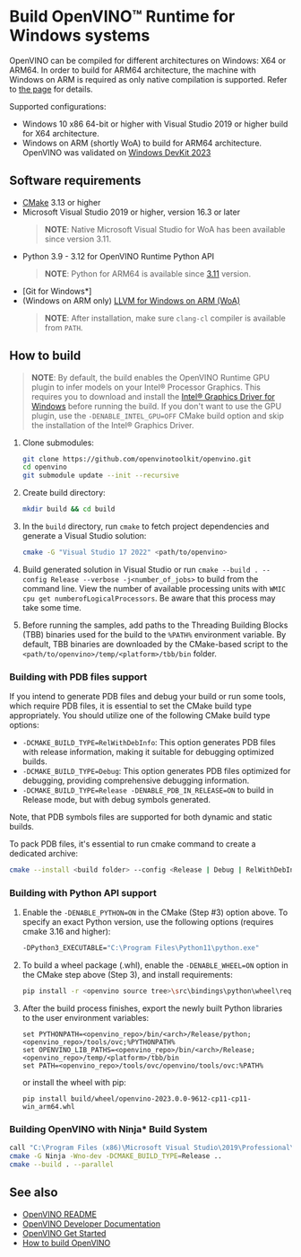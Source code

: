 # Build OpenVINO™ Runtime for Windows systems

OpenVINO can be compiled for different architectures on Windows: X64 or ARM64. In order to build for ARM64 architecture, the machine with Windows on ARM is required as only native compilation is supported. Refer to [the page](https://learn.arm.com/install-guides/llvm-woa/) for details.

Supported configurations:
- Windows 10 x86 64-bit or higher with Visual Studio 2019 or higher build for X64 architecture.
- Windows on ARM (shortly WoA) to build for ARM64 architecture. OpenVINO was validated on [Windows DevKit 2023](https://developer.qualcomm.com/hardware/windows-on-snapdragon/windows-dev-kit-2023)

## Software requirements

- [CMake](https://cmake.org/download/) 3.13 or higher
- Microsoft Visual Studio 2019 or higher, version 16.3 or later
  > **NOTE**: Native Microsoft Visual Studio for WoA has been available since version 3.11.
- Python 3.9 - 3.12 for OpenVINO Runtime Python API
  > **NOTE**: Python for ARM64 is available since [3.11](https://www.python.org/downloads/windows/) version.
- [Git for Windows*]
- (Windows on ARM only) [LLVM for Windows on ARM (WoA)](https://github.com/llvm/llvm-project/releases/download/llvmorg-15.0.6/LLVM-15.0.6-woa64.exe)
  > **NOTE**: After installation, make sure `clang-cl` compiler is available from `PATH`.

## How to build

> **NOTE**: By default, the build enables the OpenVINO Runtime GPU plugin to infer models on your Intel® Processor Graphics. This requires you to download and install the [Intel® Graphics Driver for Windows](https://www.intel.com/content/www/us/en/download/19344/intel-graphics-windows-dch-drivers.html) before running the build. If you don't want to use the GPU plugin, use the `-DENABLE_INTEL_GPU=OFF` CMake build option and skip the installation of the Intel® Graphics Driver.

1. Clone submodules:
    ```sh
    git clone https://github.com/openvinotoolkit/openvino.git
    cd openvino
    git submodule update --init --recursive
    ```

2. Create build directory:
    ```sh
    mkdir build && cd build
    ```
3. In the `build` directory, run `cmake` to fetch project dependencies and generate a Visual Studio solution:

    ```sh
    cmake -G "Visual Studio 17 2022" <path/to/openvino>
    ```

4. Build generated solution in Visual Studio or run `cmake --build . --config Release --verbose -j<number_of_jobs>` to build from the command line. View the number of available processing units with `WMIC cpu get numberofLogicalProcessors`. Be aware that this process may take some time.

5. Before running the samples, add paths to the Threading Building Blocks (TBB) binaries used for the build to the `%PATH%` environment variable. By default, TBB binaries are downloaded by the CMake-based script to the `<path/to/openvino>/temp/<platform>/tbb/bin` folder.

### Building with PDB files support

If you intend to generate PDB files and debug your build or run some tools, which require PDB files, it is essential to set the CMake build type appropriately.
You should utilize one of the following CMake build type options:
  * `-DCMAKE_BUILD_TYPE=RelWithDebInfo`: This option generates PDB files with release information, making it suitable for debugging optimized builds.
  * `-DCMAKE_BUILD_TYPE=Debug`: This option generates PDB files optimized for debugging, providing comprehensive debugging information.
  * `-DCMAKE_BUILD_TYPE=Release -DENABLE_PDB_IN_RELEASE=ON` to build in Release mode, but with debug symbols generated.

Note, that PDB symbols files are supported for both dynamic and static builds.

To pack PDB files, it's essential to run cmake command to create a dedicated archive:

  ```sh
  cmake --install <build folder> --config <Release | Debug | RelWithDebInfo> --prefix <installation path> --component pdb
  ```

### Building with Python API support

1. Enable the `-DENABLE_PYTHON=ON` in the CMake (Step #3) option above. To specify an exact Python version, use the following options (requires cmake 3.16 and higher):
    ```sh
    -DPython3_EXECUTABLE="C:\Program Files\Python11\python.exe"
    ```
2. To build a wheel package (.whl), enable the `-DENABLE_WHEEL=ON` option in the CMake step above (Step 3), and install requirements:
    ```sh
    pip install -r <openvino source tree>\src\bindings\python\wheel\requirements-dev.txt
    ```
3. After the build process finishes, export the newly built Python libraries to the user environment variables:
    ```
    set PYTHONPATH=<openvino_repo>/bin/<arch>/Release/python;<openvino_repo>/tools/ovc;%PYTHONPATH%
    set OPENVINO_LIB_PATHS=<openvino_repo>/bin/<arch>/Release;<openvino_repo>/temp/<platform>/tbb/bin
    set PATH=<openvino_repo>/tools/ovc/openvino/tools/ovc:%PATH%
    ```
    or install the wheel with pip:
    ```
    pip install build/wheel/openvino-2023.0.0-9612-cp11-cp11-win_arm64.whl
    ```

### Building OpenVINO with Ninja* Build System

```sh
call "C:\Program Files (x86)\Microsoft Visual Studio\2019\Professional\VC\Auxiliary\Build\vcvars64.bat"
cmake -G Ninja -Wno-dev -DCMAKE_BUILD_TYPE=Release ..
cmake --build . --parallel
```

## See also

 * [OpenVINO README](../../README.md)
 * [OpenVINO Developer Documentation](index.md)
 * [OpenVINO Get Started](./get_started.md)
 * [How to build OpenVINO](build.md)

